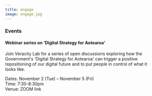 ```yaml
---
title: engage
image: engage.jpg
---
```

<section>
	<h3 class="major">Events</h3>
	<h4> Webinar series on 'Digital Strategy for Aotearoa'</h4>
    <p>Join Veracity Lab for a series of open discussions exploring how the Government's 'Digital Strategy for Aotearoa' can trigger a positive repositioning of our digital future and to put people in control of what it looks like.</p>
    <p> Dates:	November 2 (Tue) – November  5 (Fri) <br>
    Time: 7:30-8:30pm <br>
    Venue: ZOOM link</p>

</section>
<!-- 
<section>
	<h3 class="major">Enroll</h3>
    <p>student notices/ scholarships etc</p>
</section>

<section>
	<h3 class="major">Training</h3>
    <p>webinars etc</p>
</section> -->
